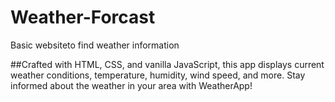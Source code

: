 # Weather-Forcast
Basic websiteto find weather information


##Crafted with HTML, CSS, and vanilla JavaScript, this app displays current weather conditions, temperature, humidity, wind speed, and more. Stay informed about the weather in your area with WeatherApp!

